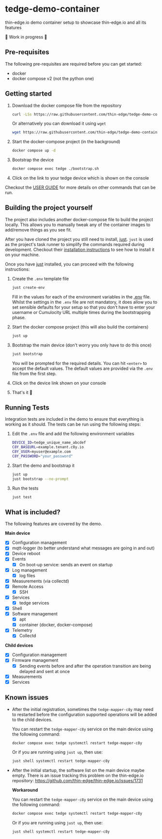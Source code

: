 # tedge-demo-container

thin-edge.io demo container setup to showcase thin-edge.io and all its features

🚧 Work in progress 🚧

## Pre-requisites

The following pre-requisites are required before you can get started:

* docker
* docker compose v2 (not the python one)

## Getting started

1. Download the docker compose file from the repository

    ```sh
    curl -LSs https://raw.githubusercontent.com/thin-edge/tedge-demo-container/main/demos/docker-compose/device/docker-compose.yaml > docker-compose.yaml
    ```

    Or alternatively you can download it using `wget`

    ```sh
    wget https://raw.githubusercontent.com/thin-edge/tedge-demo-container/main/demos/docker-compose/device/docker-compose.yaml
    ```

2. Start the docker-compose project (in the background)

    ```sh
    docker compose up -d
    ```

3. Bootstrap the device

    ```sh
    docker compose exec tedge ./bootstrap.sh
    ```

4. Click on the link to your tedge device which is shown on the console


Checkout the [USER GUIDE](./docs/USER_GUIDE.md) for more details on other commands that can be run.


## Building the project yourself

The project also includes another docker-compose file to build the project locally. This allows you to manually tweak any of the container images to add/remove things as you see fit.

After you have cloned the project you still need to install, [just](https://github.com/casey/just). `just` is used as the project's task runner to simplify the commands required during development. Checkout their [installation instructions](https://just.systems/man/en/chapter_1.html) to see how to install it on your machine.

Once you have [just](https://github.com/casey/just) installed, you can proceed with the following instructions:

1. Create the `.env` template file

    ```sh
    just create-env
    ```

    Fill in the values for each of the environment variables in the [.env](./.env) file. Whilst the settings in the `.env` file are not mandatory, it does allow you to set sensible defaults for your setup so that you don't have to enter your username or Cumulocity URL multiple times during the bootstrapping phase.

2. Start the docker compose project (this will also build the containers)

    ```sh
    just up
    ```

3. Bootstrap the main device (don't worry you only have to do this once)

    ```sh
    just bootstrap
    ```

    You will be prompted for the required details. You can hit `<enter>` to accept the default values. The default values are provided via the `.env` file from the first step.

4. Click on the device link shown on your console

5. That's it 🚀

## Running Tests

Integration tests are included in the demo to ensure that everything is working as it should. The tests can be run using the following steps:

1. Edit the `.env` file and add the following environment variables

    ```sh
    DEVICE_ID=tedge_unique_name_abcdef
    C8Y_BASEURL=example.tenant.c8y.io
    C8Y_USER=myuser@example.com
    C8Y_PASSWORD="your_password"
    ```

2. Start the demo and bootstrap it

    ```sh
    just up
    just bootstrap --no-prompt
    ```

3. Run the tests

    ```sh
    just test
    ```

## What is included?

The following features are covered by the demo.

**Main device**

* [x] Configuration management
* [x] mqtt-logger (to better understand what messages are going in and out)
* [x] Device reboot
* [x] Events
    * [x] On boot-up service: sends an event on startup
* [x] Log management
    * [x] log files
* [x] Measurements (via collectd)
* [x] Remote Access
    * [x] SSH
* [x] Services
    * [x] tedge services
* [x] Shell
* [x] Software management
    * [x] apt
    * [x] container (docker, docker-compose)
* [x] Telemetry
    * [x] Collectd

**Child devices**

* [x] Configuration management
* [x] Firmware management
    * [x] Sending events before and after the operation transition are being delayed and sent at once
* [x] Measurements
* [x] Services

## Known issues

* After the initial registration, sometimes the `tedge-mapper-c8y` may need to restarted before the configuration supported operations will be added to the child devices.
    
    You can restart the `tedge-mapper-c8y` service on the main device using the following command:

    ```sh
    docker compose exec tedge systemctl restart tedge-mapper-c8y
    ```

    Or if you are running using `just up`, then use:

    ```sh
    just shell systemctl restart tedge-mapper-c8y
    ```

* After the initial startup, the software list on the main device maybe empty. There is an issue tracking this problem on the thin-edge.io repository: https://github.com/thin-edge/thin-edge.io/issues/1731

    **Workaround**

    You can restart the `tedge-mapper-c8y` service on the main device using the following command:

    ```sh
    docker compose exec tedge systemctl restart tedge-mapper-c8y
    ```

    Or if you are running using `just up`, then use:

    ```sh
    just shell systemctl restart tedge-mapper-c8y
    ```
